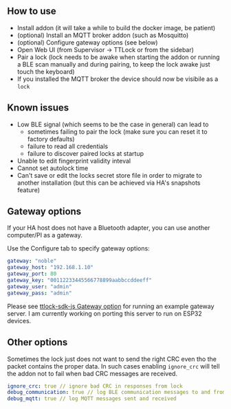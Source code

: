 ## How to use
- Install addon (it will take a while to build the docker image, be patient)
- (optional) Install an MQTT broker addon (such as Mosquitto)
- (optional) Configure gateway options (see below)
- Open Web UI (from Supervisor -> TTLock or from the sidebar)
- Pair a lock (lock needs to be awake when starting the addon or running a BLE scan manually and during pairing, to keep the lock awake just touch the keyboard)
- If you installed the MQTT broker the device should now be visibile as a `lock`

## Known issues
- Low BLE signal (which seems to be the case in general) can lead to
  - sometimes failing to pair the lock (make sure you can reset it to factory defaults)
  - failure to read all credentials
  - failure to discover paired locks at startup
- Unable to edit fingerprint validity inteval
- Cannot set autolock time
- Can't save or edit the locks secret store file in order to migrate to another installation (but this can be achieved via HA's snapshots feature)

## Gateway options

If your HA host does not have a Bluetooth adapter, you can use another computer/PI as a gateway.  

Use the Configure tab to specify gateway options:
```yaml
gateway: "noble"
gateway_host: "192.168.1.10"
gateway_port: 80
gateway_key: "00112233445566778899aabbccddeeff"
gateway_user: "admin"
gateway_pass: "admin"
```

Please see [ttlock-sdk-js Gateway option](https://github.com/kind3r/ttlock-sdk-js#gateway-option) for running an example gateway server. I am currently working on porting this server to run on ESP32 devices.  

## Other options

Sometimes the lock just does not want to send the right CRC even tho the packet contains the proper data. In such cases enabling `ignore_crc` will tell the addon not to fail when bad CRC messages are received.  

```yaml
ignore_crc: true // ignore bad CRC in responses from lock
debug_communication: true // log BLE communication messages to and from the lock
debug_mqtt: true // log MQTT messages sent and received
```



